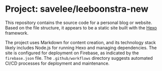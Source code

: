 # Project: savelee/leeboonstra-new

This repository contains the source code for a personal blog or website. Based on the file structure, it appears to be a static site built with the [Hexo](https://hexo.io/) framework.

The project uses Markdown for content creation, and its technology stack likely includes Node.js for running Hexo and managing dependencies. The site is configured for deployment on Firebase, as indicated by the `firebase.json` file. The `.github/workflows` directory suggests automated CI/CD processes for deployment and maintenance.
